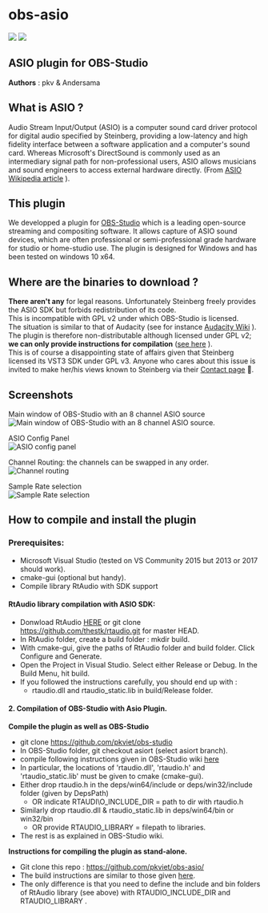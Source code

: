 # obs-asio
![](/images/obs_icon_very_small.png)  ![](/images/TECH_ASIOsmall.png)

## ASIO plugin for OBS-Studio ##

**Authors** :  pkv & Andersama

## What is ASIO ? ##
Audio Stream Input/Output (ASIO) is a computer sound card driver protocol for digital audio specified by Steinberg, providing a low-latency and high fidelity interface between a software application and a computer's sound card. Whereas Microsoft's DirectSound is commonly used as an intermediary signal path for non-professional users, ASIO allows musicians and sound engineers to access external hardware directly. (From [ASIO Wikipedia article](https://en.wikipedia.org/wiki/Audio_Stream_Input/Output) ).

## This plugin ##
We developped a plugin for [OBS-Studio](https://obsproject.com/) which is a leading open-source streaming and compositing software.
It allows capture of ASIO sound devices, which are often professional or semi-professional grade hardware for studio or home-studio use. The plugin is designed for Windows and has been tested on windows 10 x64.

## Where are the binaries to download ? ##
**There aren't any** for legal reasons.
Unfortunately Steinberg freely provides the ASIO SDK but forbids redistribution of its code.  
This is incompatible with GPL v2 under which OBS-Studio is licensed.  
The situation is similar to that of Audacity (see for instance [Audacity Wiki](http://wiki.audacityteam.org/wiki/ASIO_Audio_Interface) ).
The plugin is therefore non-distributable although licensed under GPL v2; **we can only provide instructions for compilation** ([see here](#how-to-compile-and-install-the-plugin) ).  
This is of course a disappointing state of affairs given that Steinberg licensed its VST3 SDK under GPL v3.
Anyone who cares about this issue is invited to make her/his views known to Steinberg via their [Contact page](http://www.steinberg.net/en/support/support_contact.html) :shit:.

## Screenshots ##
Main window of OBS-Studio with an 8 channel ASIO source    
![Main window of OBS-Studio with an 8 channel ASIO source.](/images/asio1.jpg) 

ASIO Config Panel    
![ASIO config panel](/images/asio2medium.jpg)

Channel Routing: the channels can be swapped in any order.        
![Channel routing](/images/asio3medium.jpg) 

Sample Rate selection    
![Sample Rate selection](/images/asio4medium.jpg)

## How to compile and install the plugin ##

### Prerequisites: ###   

* Microsoft Visual Studio (tested on VS Community 2015 but 2013 or 2017 should work).    
* cmake-gui (optional but handy).    
* Compile library RtAudio with SDK support    

#### RtAudio library compilation with ASIO SDK: ####

 * Donwload RtAudio [HERE](http://www.music.mcgill.ca/~gary/rtaudio/) or git clone https://github.com/thestk/rtaudio.git for master HEAD.  
* In RtAudio folder, create a build folder : mkdir build.    
* With cmake-gui, give the paths of RtAudio folder and build folder. Click Configure and Generate.
* Open the Project in Visual Studio. Select either Release or Debug. In the Build Menu, hit build.   
* If you followed the instructions carefully, you should end up with : 
    * rtaudio.dll and rtaudio_static.lib in build/Release folder.    

#### 2. Compilation of OBS-Studio with Asio Plugin. ####

**Compile the plugin as well as OBS-Studio**

* git clone https://github.com/pkviet/obs-studio    
* In OBS-Studio folder, git checkout asiort (select asiort branch).        
* compile following instructions given in OBS-Studio wiki [here](https://github.com/jp9000/obs-studio/wiki/install-instructions#windows-build-directions)      
* In particular, the locations of 'rtaudio.dll', 'rtaudio.h' and 'rtaudio\_static.lib' must be given to cmake (cmake-gui).    
* Either drop rtaudio.h in the deps/win64/include or deps/win32/include folder (given by DepsPath)    
    * OR indicate RTAUDI\O_INCLUDE_DIR = path to dir with rtaudio.h   
* Similarly drop rtaudio.dll & rtaudio\_static.lib in deps/win64/bin or win32/bin
    * OR provide RTAUDIO\_LIBRARY = filepath to libraries.
*  The rest is as explained in OBS-Studio wiki.
    
**Instructions for compiling the plugin as stand-alone.**

* Git clone this repo : https://github.com/pkviet/obs-asio/
* The build instructions are similar to those given [here](https://github.com/Palakis/obs-websocket/blob/master/BUILDING.md).  
* The only difference is that you need to define the include and bin folders of RtAudio library (see above) with RTAUDIO\_INCLUDE\_DIR and  RTAUDIO\_LIBRARY .    


